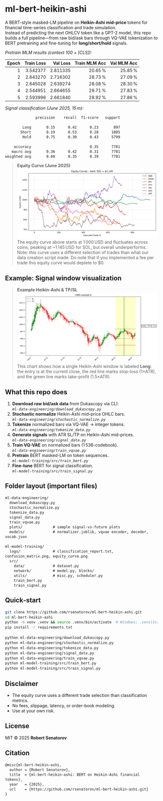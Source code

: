 # ml-bert-heikin-ashi

A BERT-style masked-LM pipeline on **Heikin-Ashi mid-price** tokens for financial time-series classification and trade simulation.  
Instead of predicting the next OHLCV token like a GPT-2 model, this repo builds a full pipeline—from raw bid/ask bars through VQ-VAE tokenization to BERT pretraining and fine-tuning for **long/short/hold** signals.

*Pretrain MLM results (context 100 + [CLS]):*  

| Epoch | Train Loss | Val Loss | Train MLM Acc | Val MLM Acc |
|------:|-----------:|---------:|--------------:|-----------:|
| 1     | 3.542377   | 2.811335 | 20.65 %       | 25.85 %    |
| 2     | 2.643270   | 2.716302 | 28.73 %       | 27.09 %    |
| 3     | 2.645028   | 2.639274 | 28.08 %       | 28.30 %    |
| 4     | 2.544951   | 2.664655 | 29.71 %       | 27.83 %    |
| 5     | 2.593996   | 2.661840 | 28.92 %       | 27.86 %    |

*Signal classification (June 2025, 15 m):*

```
              precision    recall  f1-score   support

        Long       0.15      0.42      0.23       897
       Short       0.19      0.53      0.28      1085
        Hold       0.75      0.30      0.43      5799

    accuracy                           0.35      7781
   macro avg       0.36      0.42      0.31      7781
weighted avg       0.60      0.35      0.39      7781
```

> **Equity Curve (June 2025)**  
> ![Equity Curve](ml-model-training/logs/equity_curve.png)  
> The equity curve above starts at 1 000 USD and fluctuates across coins, peaking at ~1 145 USD for SOL, but overall underperforms. Note: this curve uses a different selection of trades than what our data creation script made. Do note that if you implemented a fee per trade this equity curve would deplete to $0.

## Example: Signal window visualization

> **Example Heikin-Ashi & TP/SL**  
> ![Signal Example](ml-data-engineering/plots/long_6.png)  
> This chart shows how a single Heikin-Ashi window is labeled **Long**: the entry is at the current close, the red line marks stop-loss (1×ATR), and the green line marks take-profit (1.5×ATR).

## What this repo does

1. **Download raw bid/ask data** from Dukascopy via CLI.  
   *`ml-data-engineering/download_dukascopy.py`*  
2. **Stochastic normalize** Heikin-Ashi mid-price OHLC bars.  
   *`ml-data-engineering/stochastic_normalize.py`*  
3. **Tokenize** normalized bars via VQ-VAE → integer tokens.  
   *`ml-data-engineering/tokenize_data.py`*  
4. **Generate signals** with ATR SL/TP on Heikin-Ashi mid-prices.  
   *`ml-data-engineering/signal_data.py`*  
5. **Train VQ-VAE** on normalized bars (1 536-codebook).  
   *`ml-data-engineering/train_vqvae.py`*  
6. **Pretrain** BERT masked-LM on token sequences.  
   *`ml-model-training/src/train_bert.py`*  
7. **Fine-tune** BERT for signal classification.  
   *`ml-model-training/src/train_signal.py`*  

## Folder layout (important files)

```
ml-data-engineering/
  download_dukascopy.py
  stochastic_normalize.py
  tokenize_data.py
  signal_data.py
  train_vqvae.py
  plots/              # sample signal-vs-future plots
  models/             # normalizer.joblib, vqvae encoder, decoder, vocab.json

ml-model-training/
  logs/               # classification_report.txt, confusion_matrix.png, equity_curve.png
  src/
    data/             # dataset.py
    network/          # model.py, blocks/
    utils/            # misc.py, scheduler.py
    train_bert.py
    train_signal.py
```

## Quick‑start

```bash
git clone https://github.com/rsenatorov/ml-bert-heikin-ashi.git
cd ml-bert-heikin-ashi
python -m venv .venv && source .venv/bin/activate  # Windows: .venv\Scripts\activate
pip install -r requirements.txt

python ml-data-engineering/download_dukascopy.py
python ml-data-engineering/stochastic_normalize.py
python ml-data-engineering/tokenize_data.py
python ml-data-engineering/signal_data.py
python ml-data-engineering/train_vqvae.py
python ml-model-training/src/train_bert.py
python ml-model-training/src/train_signal.py
```

## Disclaimer

- The equity curve uses a different trade selection than classification metrics.  
- No fees, slippage, latency, or order-book modeling.  
- Use at your own risk.

## License

MIT © 2025 **Robert Senatorov**

## Citation

```
@misc{ml-bert-heikin-ashi,
  author = {Robert Senatorov},
  title  = {ml-bert-heikin-ashi: BERT on Heikin-Ashi financial tokens},
  year   = {2025},
  url    = {https://github.com/rsenatorov/ml-bert-heikin-ashi.git}
}
```
